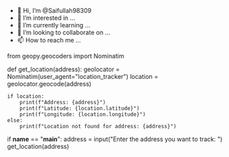 - 👋 Hi, I’m @Saifullah98309
- 👀 I’m interested in ...
- 🌱 I’m currently learning ...
- 💞️ I’m looking to collaborate on ...
- 📫 How to reach me ...

<!---
Saifullah98309/Saifullah98309 is a ✨ special ✨ repository because its `README.md` (this file) appears on your GitHub profile.
You can click the Preview link to take a look at your changes.
--->
from geopy.geocoders import Nominatim

def get_location(address):
    geolocator = Nominatim(user_agent="location_tracker")
    location = geolocator.geocode(address)
    
    if location:
        print(f"Address: {address}")
        print(f"Latitude: {location.latitude}")
        print(f"Longitude: {location.longitude}")
    else:
        print(f"Location not found for address: {address}")

if __name__ == "__main__":
    address = input("Enter the address you want to track: ")
    get_location(address)
